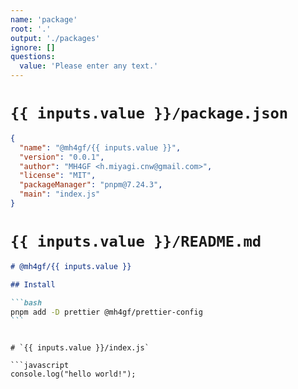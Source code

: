 ```yaml
---
name: 'package'
root: '.'
output: './packages'
ignore: []
questions:
  value: 'Please enter any text.'
---
```


# `{{ inputs.value }}/package.json`

```json
{
  "name": "@mh4gf/{{ inputs.value }}",
  "version": "0.0.1",
  "author": "MH4GF <h.miyagi.cnw@gmail.com>",
  "license": "MIT",
  "packageManager": "pnpm@7.24.3",
  "main": "index.js"
}
```

# `{{ inputs.value }}/README.md`

````markdown
# @mh4gf/{{ inputs.value }}

## Install

```bash
pnpm add -D prettier @mh4gf/prettier-config
```
````

````

# `{{ inputs.value }}/index.js`

```javascript
console.log("hello world!");
````
